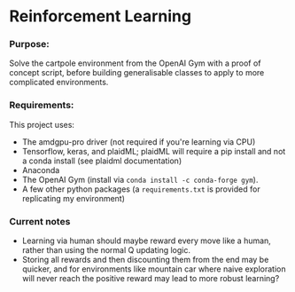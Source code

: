 # Reinforcement Learning

### Purpose:

Solve the cartpole environment from the OpenAI Gym with a proof of concept script, before building generalisable classes to apply to more complicated environments.


### Requirements:

This project uses:

* The amdgpu-pro driver (not required if you're learning via CPU)
* Tensorflow, keras, and plaidML; plaidML will require a pip install and not a conda install (see plaidml documentation)
* Anaconda
* The OpenAI Gym (install via `conda install -c conda-forge gym`).
* A few other python packages (a `requirements.txt` is provided for replicating my environment)

### Current notes
* Learning via human should maybe reward every move like a human, rather than using the normal Q updating logic. 
* Storing all rewards and then discounting them from the end may be quicker, and for environments like mountain car where naive exploration will never reach the positive reward may lead to more robust learning?
